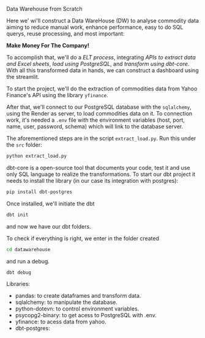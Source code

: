 Data Warehouse from Scratch

Here we' wi'll construct a Data WareHouse (DW) to analyse commodity data aiming to reduce manual work, enhance performance, easy to do SQL querys, reuse processing, and most important: 

**Make Money For The Company!**

To accomplish that, we'll do a *ELT process*, integrating *APIs to extract data and Excel sheets*, *load using PostgreSQL*, and *transform using dbt-core*. With all this transformed data in hands, we can construct a dashboard using the streamlit.

To start the project, we'll do the extraction of commodities data from Yahoo Finance's API using the library `yfinance`.

After that, we'll connect to our PostgreSQL database with the `sqlalchemy`, using the Render as server, to load commodities data on it. To connection work, it's needed a `.env` file with the environment variables (host, port, name, user, password, schema) which will link to the database server.

The aforementioned steps are in the script `extract_load.py`. Run this under the `src` folder:
```python
python extract_load.py
```

dbt-core is a open-source tool that documents your code, test it and use only SQL language to realize the transformations.
To start our dbt project it needs to install the library (in our case its integration with postgres):
```bash
pip install dbt-postgres
```

Once installed, we'll initiate the dbt
```bash
dbt init
```
and now we have our dbt folders.

To check if everything is right, we enter in the folder created
```bash
cd datawarehouse
```
and run a debug.
```bash
dbt debug
```



Libraries:
- pandas: to create dataframes and transform data.
- sqlalchemy: to manipulate the database.
- python-dotevn: to control environment variables.
- psycopg2-binary: to get acess to PostgreSQL with .env.
- yfinance: to acess data from yahoo.
- dbt-postgres: 

